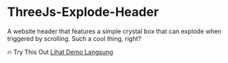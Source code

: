 # ThreeJs-Explode-Header
A website header that features a simple crystal box that can explode when triggered by scrolling. Such a cool thing, right?

🔥 Try This Out
[Lihat Demo Langsung](https://three-js-explode-header.vercel.app/)

